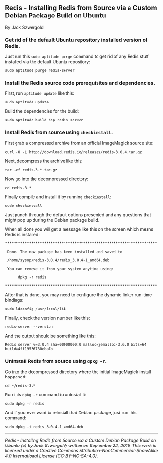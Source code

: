 ## Redis - Installing Redis from Source via a Custom Debian Package Build on Ubuntu

By Jack Szwergold

### Get rid of the default Ubuntu repository installed version of Redis.

Just run this `sudo aptitude purge` command to get rid of any Redis stuff installed via the default Ubuntu repository:

    sudo aptitude purge redis-server

### Install the Redis source code prerequisites and dependencies.

First, run `aptitude update` like this:

    sudo aptitude update

Build the dependencies for the build:

    sudo aptitude build-dep redis-server

### Install Redis from source using `checkinstall`.

First grab a compressed archive from an official ImageMagick source site:

	curl -O -L http://download.redis.io/releases/redis-3.0.4.tar.gz	
Next, decompress the archive like this:

	tar -xf redis-3.*.tar.gz
	
Now go into the decompressed directory:

	cd redis-3.*
	
Finally compile and install it by running `checkinstall`:

	sudo checkinstall

Just punch through the default options presented and any questions that might pop up during the Debian package build.

When all done you will get a message like this on the screen which means Redis is installed:

	**********************************************************************
	
	 Done. The new package has been installed and saved to
	
	 /home/sysop/redis-3.0.4/redis_3.0.4-1_amd64.deb
	
	 You can remove it from your system anytime using: 
	
	      dpkg -r redis
	
	**********************************************************************

After that is done, you may need to configure the dynamic linker run-time bindings:

	sudo ldconfig /usr/local/lib

Finally, check the version number like this:

	redis-server --version

And the output should be something like this:

	Redis server v=3.0.4 sha=00000000:0 malloc=jemalloc-3.6.0 bits=64 build=4ff19536730eba7b

### Uninstall Redis from source using `dpkg -r`.

Go into the decompressed directory where the initial ImageMagick install happened:

	cd ~/redis-3.*

Run this `dpkg -r` command to uninstall it:

    sudo dpkg -r redis

And if you ever want to reinstall that Debian package, just run this command:

    sudo dpkg -i redis_3.0.4-1_amd64.deb

***

*Redis - Installing Redis from Source via a Custom Debian Package Build on Ubuntu (c) by Jack Szwergold; written on September 22, 2015. This work is licensed under a Creative Commons Attribution-NonCommercial-ShareAlike 4.0 International License (CC-BY-NC-SA-4.0).*